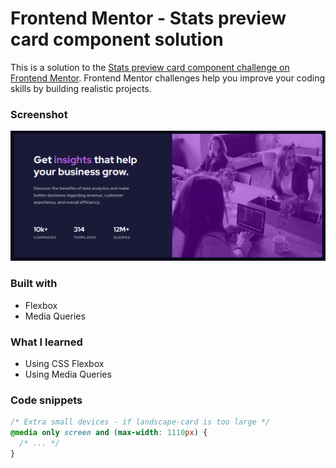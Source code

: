 # Frontend Mentor - Stats preview card component solution

This is a solution to the [Stats preview card component challenge on Frontend Mentor](https://www.frontendmentor.io/challenges/stats-preview-card-component-8JqbgoU62). Frontend Mentor challenges help you improve your coding skills by building realistic projects. 



### Screenshot

![](./screen.png)


### Built with

- Flexbox
- Media Queries

### What I learned

- Using CSS Flexbox
- Using Media Queries

### Code snippets

```css
/* Extra small devices - if landscape-card is too large */
@media only screen and (max-width: 1110px) {
  /* ... */
}

